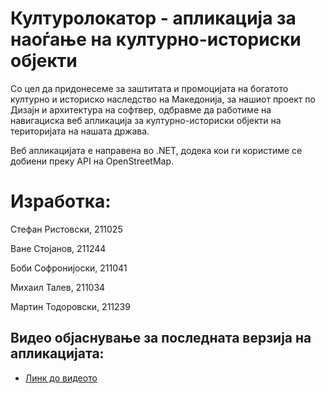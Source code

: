 # Културолокатор - апликација за наоѓање на културно-историски објекти

Со цел да придонесеме за заштитата и промоцијата на богатото културно и
историско наследство на Македонија, за нашиот проект по Дизајн и архитектура на софтвер, одбравме да работиме на навигациска веб
апликација за културно-историски објекти на територијата на нашата држава.

Веб апликацијата е направена во .NET, додека кои ги користиме се добиени преку API на OpenStreetMap. 

# Изработка: 

Стефан Ристовски, 211025

Ване Стојанов, 211244

Боби Софронијоски, 211041

Михаил Талев, 211034

Мартин Тодоровски, 211239







## Видео објаснување за последната верзија на апликацијата:

- [Линк до видеото](https://www.youtube.com/watch?v=lquJRafZ2-0)

